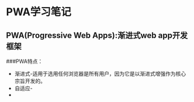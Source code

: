 PWA学习笔记
===
## PWA(Progressive Web Apps):渐进式web app开发框架
###PWA特点：
* 渐进式-适用于选用任何浏览器是所有用户，因为它是以渐进式增强作为核心宗旨开发的。
* 自适应-
* 
	
